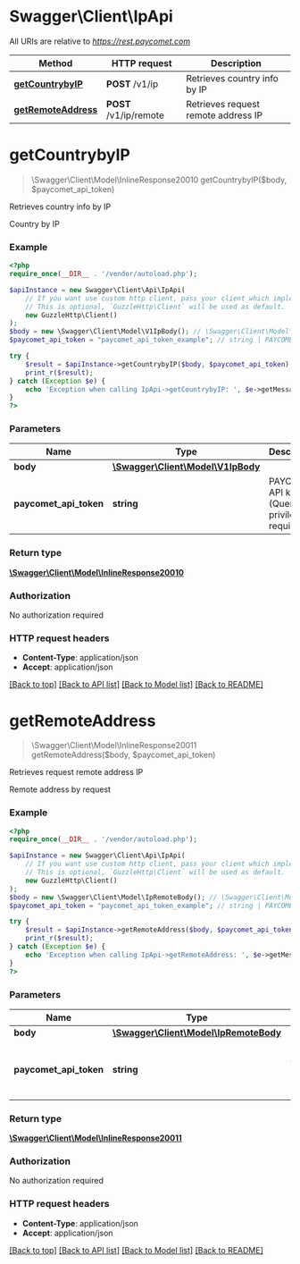 # Swagger\Client\IpApi

All URIs are relative to *https://rest.paycomet.com*

Method | HTTP request | Description
------------- | ------------- | -------------
[**getCountrybyIP**](IpApi.md#getcountrybyip) | **POST** /v1/ip | Retrieves country info by IP
[**getRemoteAddress**](IpApi.md#getremoteaddress) | **POST** /v1/ip/remote | Retrieves request remote address IP

# **getCountrybyIP**
> \Swagger\Client\Model\InlineResponse20010 getCountrybyIP($body, $paycomet_api_token)

Retrieves country info by IP

Country by IP

### Example
```php
<?php
require_once(__DIR__ . '/vendor/autoload.php');

$apiInstance = new Swagger\Client\Api\IpApi(
    // If you want use custom http client, pass your client which implements `GuzzleHttp\ClientInterface`.
    // This is optional, `GuzzleHttp\Client` will be used as default.
    new GuzzleHttp\Client()
);
$body = new \Swagger\Client\Model\V1IpBody(); // \Swagger\Client\Model\V1IpBody | 
$paycomet_api_token = "paycomet_api_token_example"; // string | PAYCOMET API key (Query privilege required)

try {
    $result = $apiInstance->getCountrybyIP($body, $paycomet_api_token);
    print_r($result);
} catch (Exception $e) {
    echo 'Exception when calling IpApi->getCountrybyIP: ', $e->getMessage(), PHP_EOL;
}
?>
```

### Parameters

Name | Type | Description  | Notes
------------- | ------------- | ------------- | -------------
 **body** | [**\Swagger\Client\Model\V1IpBody**](../Model/V1IpBody.md)|  | [optional]
 **paycomet_api_token** | **string**| PAYCOMET API key (Query privilege required) | [optional]

### Return type

[**\Swagger\Client\Model\InlineResponse20010**](../Model/InlineResponse20010.md)

### Authorization

No authorization required

### HTTP request headers

 - **Content-Type**: application/json
 - **Accept**: application/json

[[Back to top]](#) [[Back to API list]](../../README.md#documentation-for-api-endpoints) [[Back to Model list]](../../README.md#documentation-for-models) [[Back to README]](../../README.md)

# **getRemoteAddress**
> \Swagger\Client\Model\InlineResponse20011 getRemoteAddress($body, $paycomet_api_token)

Retrieves request remote address IP

Remote address by request

### Example
```php
<?php
require_once(__DIR__ . '/vendor/autoload.php');

$apiInstance = new Swagger\Client\Api\IpApi(
    // If you want use custom http client, pass your client which implements `GuzzleHttp\ClientInterface`.
    // This is optional, `GuzzleHttp\Client` will be used as default.
    new GuzzleHttp\Client()
);
$body = new \Swagger\Client\Model\IpRemoteBody(); // \Swagger\Client\Model\IpRemoteBody | 
$paycomet_api_token = "paycomet_api_token_example"; // string | PAYCOMET API key (Query privilege required)

try {
    $result = $apiInstance->getRemoteAddress($body, $paycomet_api_token);
    print_r($result);
} catch (Exception $e) {
    echo 'Exception when calling IpApi->getRemoteAddress: ', $e->getMessage(), PHP_EOL;
}
?>
```

### Parameters

Name | Type | Description  | Notes
------------- | ------------- | ------------- | -------------
 **body** | [**\Swagger\Client\Model\IpRemoteBody**](../Model/IpRemoteBody.md)|  | [optional]
 **paycomet_api_token** | **string**| PAYCOMET API key (Query privilege required) | [optional]

### Return type

[**\Swagger\Client\Model\InlineResponse20011**](../Model/InlineResponse20011.md)

### Authorization

No authorization required

### HTTP request headers

 - **Content-Type**: application/json
 - **Accept**: application/json

[[Back to top]](#) [[Back to API list]](../../README.md#documentation-for-api-endpoints) [[Back to Model list]](../../README.md#documentation-for-models) [[Back to README]](../../README.md)

